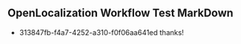## OpenLocalization Workflow Test MarkDown
* 313847fb-f4a7-4252-a310-f0f06aa641ed 
thanks!<!--HONumber=Mar16_HO2-->
